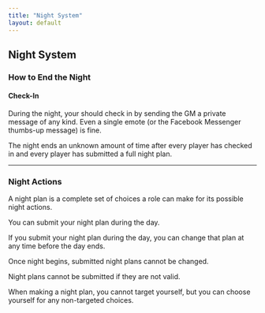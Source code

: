 ```yaml
---
title: "Night System"
layout: default
---
```


## Night System

### How to End the Night

#### Check-In

During the night, your should check in by sending the GM a private message of any kind. Even a single emote (or the Facebook Messenger thumbs-up message) is fine.

The night ends an unknown amount of time after every player has checked in and every player has submitted a full night plan.

----

### Night Actions

A night plan is a complete set of choices a role can make for its possible night actions.

You can submit your night plan during the day.

If you submit your night plan during the day, you can change that plan at any time before the day ends.

Once night begins, submitted night plans cannot be changed.

Night plans cannot be submitted if they are not valid.

When making a night plan, you cannot target yourself, but you can choose yourself for any non-targeted choices.

